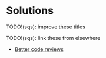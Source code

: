 # Solutions

TODO!(sqs): improve these titles

TODO!(sqs): link these from elsewhere

- [Better code reviews](code_review.md)
